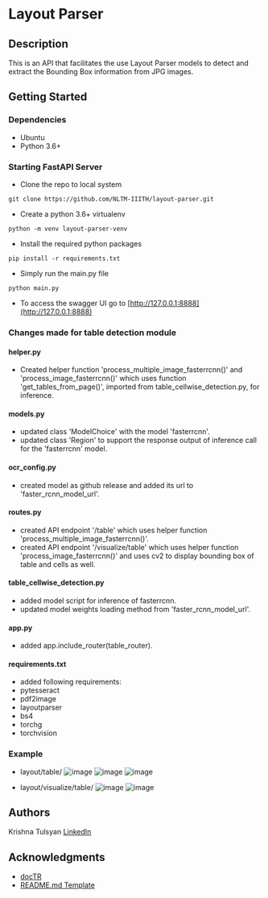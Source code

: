 # Layout Parser

## Description

This is an API that facilitates the use Layout Parser models to detect and extract
the Bounding Box information from JPG images.

## Getting Started

### Dependencies

* Ubuntu
* Python 3.6+

### Starting FastAPI Server

* Clone the repo to local system
```
git clone https://github.com/NLTM-IIITH/layout-parser.git
```
* Create a python 3.6+ virtualenv
```
python -m venv layout-parser-venv
```
* Install the required python packages
```
pip install -r requirements.txt
```
* Simply run the main.py file
```
python main.py
```
* To access the swagger UI go to [http://127.0.0.1:8888](http://127.0.0.1:8888)

### Changes made for table detection module
#### helper.py
- Created helper function 'process_multiple_image_fasterrcnn()' and 'process_image_fasterrcnn()' which uses function 'get_tables_from_page()', imported from table_cellwise_detection.py, for inference.

#### models.py
- updated class 'ModelChoice' with the model 'fasterrcnn'.
- updated class 'Region' to support the response output of inference call for the 'fasterrcnn' model.

#### ocr_config.py
- created model as github release and added its url to 'faster_rcnn_model_url'.

#### routes.py
- created API endpoint '/table' which uses helper function 'process_multiple_image_fasterrcnn()'.
- created API endpoint '/visualize/table' which uses helper function 'process_image_fasterrcnn()' and uses cv2 to display bounding box of table and cells as well.

#### table_cellwise_detection.py
- added model script for inference of fasterrcnn.
- updated model weights loading method from 'faster_rcnn_model_url'.

#### app.py
- added app.include_router(table_router).

#### requirements.txt
- added following requirements:
 - pytesseract
 - pdf2image
 - layoutparser
 - bs4
 - torchg
 - torchvision

### Example
- layout/table/
  ![image](https://github.com/Biyani404198/layout-parser-api/assets/92304955/2c3f4a06-c77b-4856-8f25-ad75c2ece25f)
  ![image](https://github.com/Biyani404198/layout-parser-api/assets/92304955/bc32c3bf-3a13-4c5c-a60f-7a015d942ab3)
  ![image](https://github.com/Biyani404198/layout-parser-api/assets/92304955/297f08a8-36ba-446c-bd64-9901c91fe35c)

- layout/visualize/table/
  ![image](https://github.com/Biyani404198/layout-parser-api/assets/92304955/be8ecb12-437b-4cd6-9a22-c6d339afb282)
  ![image](https://github.com/Biyani404198/layout-parser-api/assets/92304955/0dbed7ea-bfd8-4a54-a041-4d3a017dc613)





## Authors

Krishna Tulsyan
[LinkedIn](https://www.linkedin.com/in/krishna-tulsyan/)

<!-- ## License

This project is licensed under the [NAME HERE] License - see the LICENSE.md file for details -->

## Acknowledgments

* [docTR](https://github.com/mindee/doctr)
* [README.md Template](https://gist.github.com/DomPizzie/7a5ff55ffa9081f2de27c315f5018afc)
